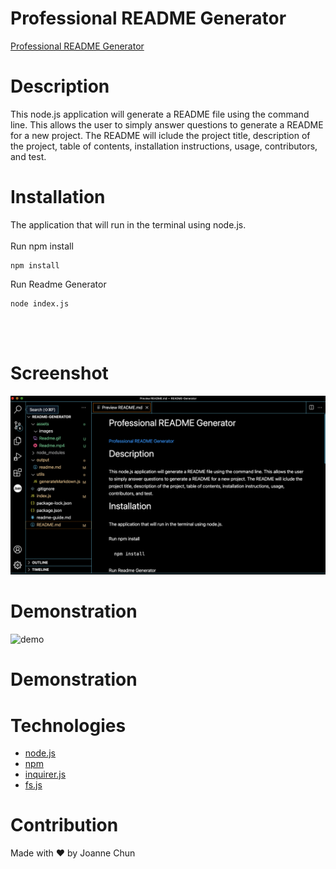 # Professional README Generator

[Professional README Generator](https://github.com/jojochun/README-Generator)

# Description

This node.js application will generate a README file using the command line. This allows the user to simply answer questions to generate a README for a new project. The README will iclude the project title, description of the project, table of contents, installation instructions, usage, contributors, and test.

# Installation

The application that will run in the terminal using node.js.<br /><br />
Run npm install

```shell
npm install
```

Run Readme Generator

```shell
node index.js
```

<br>
<br>

# Screenshot

![a screenshot of my app](./assets/images/README.png)

# Demonstration

![demo](./assets/images/Readme.gif)

# Demonstration

# Technologies

- [node.js](https://nodejs.org/)
- [npm](https://www.npmjs.com/)
- [inquirer.js](https://www.npmjs.com/package/inquirer)
- [fs.js](https://www.npmjs.com/package/fs)

# Contribution

Made with ❤️ by Joanne Chun
